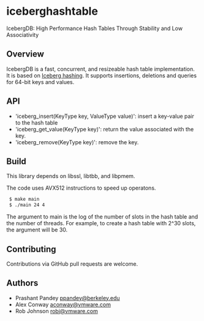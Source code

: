 # iceberghashtable
IcebergDB: High Performance Hash Tables Through Stability and Low Associativity

Overview
--------
 IcebergDB is a fast, concurrent, and resizeable hash table implementation. It
 is based on [Iceberg hashing](https://arxiv.org/abs/2109.04548). It supports
 insertions, deletions and queries for 64-bit keys and values.
 
API
--------
* 'iceberg_insert(KeyType key, ValueType value)': insert a key-value pair to the hash table
* 'iceberg_get_value(KeyType key)': return the value associated with the key.
* 'iceberg_remove(KeyType key)': remove the key. 

Build
-------
This library depends on libssl, libtbb, and libpmem. 

The code uses AVX512 instructions to speed up operatons. 

```bash
 $ make main
 $ ./main 24 4
```

 The argument to main is the log of the number of slots in the hash table and
 the number of threads. For example, to create a hash table with 2^30 slots, the
 argument will be 30.

Contributing
------------
Contributions via GitHub pull requests are welcome.


Authors
-------
- Prashant Pandey <ppandey@berkeley.edu>
- Alex Conway <aconway@vmware.com>
- Rob Johnson <robj@vmware.com>
